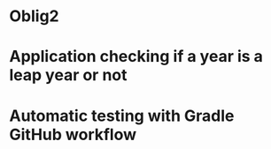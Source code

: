 # Oblig2
# Application checking if a year is a leap year or not
# Automatic testing with Gradle GitHub workflow
